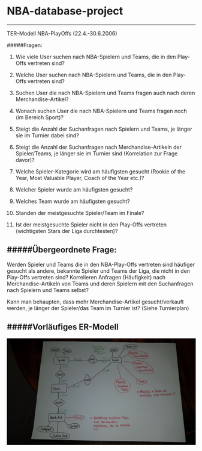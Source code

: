 # NBA-database-project
------

TER-Modell NBA-PlayOffs (22.4.-30.6.2006)


#####Fragen:


1.	Wie viele User suchen nach NBA-Spielern und Teams, die in den Play-Offs vertreten sind?

2.	Welche User suchen nach NBA-Spielern und Teams, die in den Play-Offs vertreten sind?


3.	Suchen User die nach NBA-Spielern und Teams fragen auch nach deren Merchandise-Artikel?

4.	Wonach suchen User die nach NBA-Spielern und Teams fragen noch (im Bereich Sport)?

5.	Steigt die Anzahl der Suchanfragen nach Spielern und Teams, je länger sie im Turnier dabei sind?

6.	Steigt die Anzahl der Suchanfragen nach Merchandise-Artikeln der Spieler/Teams, je länger sie im Turnier sind (Korrelation zur Frage davor)?

7.	Welche Spieler-Kategorie wird am häufigsten gesucht (Rookie of the Year, Most Valuable Player, Coach of the Year etc.)?

8.	Welcher Spieler wurde am häufigsten gesucht?

9.	Welches Team wurde am häufigsten gesucht?

10.	Standen der meistgesuchte Spieler/Team im Finale?

11.	Ist der meistgesuchte Spieler nicht in den Play-Offs vertreten (wichtigsten Stars der Liga durchtesten)?


#####Übergeordnete Frage:
---

Werden Spieler und Teams die in den NBA-Play-Offs vertreten sind häufiger gesucht als andere, bekannte Spieler und Teams der Liga, die nicht in den Play-Offs vertreten sind? Korrelieren Anfragen (Häufigkeit) nach Merchandise-Artikeln von Teams und deren Spielern mit den Suchanfragen nach Spielern und Teams selbst?

Kann man behaupten, dass mehr Merchandise-Artikel gesucht/verkauft werden, je länger der Spieler/das Team im Turnier ist? (Siehe Turnierplan)

#####Vorläufiges ER-Modell
---
![alt text][model]

[model]: https://github.com/patheticitch/NBA-database-project/blob/master/ER_model.jpeg

